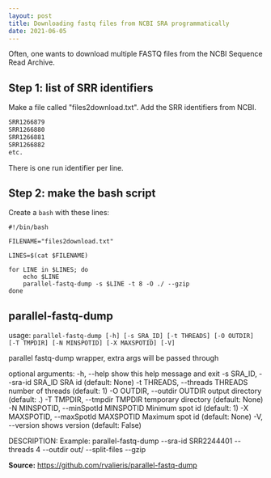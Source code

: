 ```yaml
---
layout: post
title: Downloading fastq files from NCBI SRA programmatically
date: 2021-06-05
---
```


Often, one wants to download multiple FASTQ files from the NCBI Sequence Read Archive. 

## Step 1: list of SRR identifiers

Make a file called "files2download.txt". Add the SRR identifiers from NCBI. 

```bash
SRR1266879
SRR1266880
SRR1266881
SRR1266882
etc.
```

There is one run identifier per line. 

## Step 2: make the bash script

Create a `bash` with these lines:

```
#!/bin/bash

FILENAME="files2download.txt"

LINES=$(cat $FILENAME)

for LINE in $LINES; do
    echo $LINE
    parallel-fastq-dump -s $LINE -t 8 -O ./ --gzip 
done
```

## parallel-fastq-dump

usage: `parallel-fastq-dump [-h] [-s SRA_ID] [-t THREADS] [-O OUTDIR] [-T TMPDIR] [-N MINSPOTID] [-X MAXSPOTID] [-V]`

parallel fastq-dump wrapper, extra args will be passed through

optional arguments:
  -h, --help            show this help message and exit
  -s SRA_ID, --sra-id SRA_ID
                        SRA id (default: None)
  -t THREADS, --threads THREADS
                        number of threads (default: 1)
  -O OUTDIR, --outdir OUTDIR
                        output directory (default: .)
  -T TMPDIR, --tmpdir TMPDIR
                        temporary directory (default: None)
  -N MINSPOTID, --minSpotId MINSPOTID
                        Minimum spot id (default: 1)
  -X MAXSPOTID, --maxSpotId MAXSPOTID
                        Maximum spot id (default: None)
  -V, --version         shows version (default: False)

DESCRIPTION:
Example: parallel-fastq-dump --sra-id SRR2244401 --threads 4 --outdir out/ --split-files --gzip

**Source:** https://github.com/rvalieris/parallel-fastq-dump